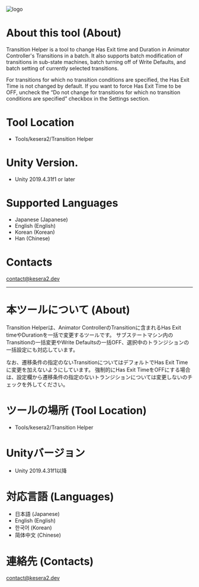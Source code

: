 ![logo](https://github.com/kesera2/TransitionHelper/blob/feature/v2.0.0/Resources/Icon/Logo.png)

# About this tool (About)
Transition Helper is a tool to change Has Exit time and Duration in Animator Controller's Transitions in a batch.
It also supports batch modification of transitions in sub-state machines, batch turning off of Write Defaults, and batch setting of currently selected transitions.

For transitions for which no transition conditions are specified, the Has Exit Time is not changed by default.
If you want to force Has Exit Time to be OFF, uncheck the “Do not change for transitions for which no transition conditions are specified” checkbox in the Settings section.

# Tool Location
- Tools/kesera2/Transition Helper

# Unity Version.
- Unity 2019.4.31f1 or later

# Supported Languages
- Japanese (Japanese)
- English (English)
- Korean (Korean)
- Han (Chinese)

# Contacts
contact@kesera2.dev

--- 

# 本ツールについて (About)
Transition Helperは、Animator ControllerのTransitionに含まれるHas Exit timeやDurationを一括で変更するツールです。
サブステートマシン内のTransitionの一括変更やWrite Defaultsの一括OFF、選択中のトランジションの一括設定にも対応しています。

なお、遷移条件の指定のないTransitionについてはデフォルトでHas Exit Timeに変更を加えないようにしています。
強制的にHas Exit TimeをOFFにする場合は、設定欄から遷移条件の指定のないトランジションについては変更しないのチェックを外してください。

# ツールの場所 (Tool Location)
 - Tools/kesera2/Transition Helper

# Unityバージョン
- Unity 2019.4.31f1以降

# 対応言語 (Languages)
 - 日本語  (Japanese)
 - English (English)
 - 한국어  (Korean)
 - 简体中文    (Chinese)

# 連絡先 (Contacts)
contact@kesera2.dev

